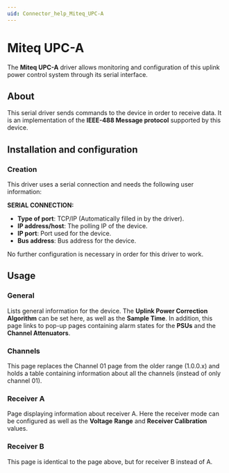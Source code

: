 ```yaml
---
uid: Connector_help_Miteq_UPC-A
---
```


# Miteq UPC-A

The **Miteq UPC-A** driver allows monitoring and configuration of this uplink power control system through its serial interface.

## About

This serial driver sends commands to the device in order to receive data. It is an implementation of the **IEEE-488 Message protocol** supported by this device.

## Installation and configuration

### Creation

This driver uses a serial connection and needs the following user information:

**SERIAL CONNECTION:**

- **Type of port**: TCP/IP (Automatically filled in by the driver).
- **IP address/host**: The polling IP of the device.
- **IP port**: Port used for the device.
- **Bus address**: Bus address for the device.

No further configuration is necessary in order for this driver to work.

## Usage

### General

Lists general information for the device. The **Uplink Power Correction Algorithm** can be set here, as well as the **Sample Time**.
In addition, this page links to pop-up pages containing alarm states for the **PSUs** and the **Channel Attenuators**.

### Channels

This page replaces the Channel 01 page from the older range (1.0.0.x) and holds a table containing information about all the channels (instead of only channel 01).

### Receiver A

Page displaying information about receiver A. Here the receiver mode can be configured as well as the **Voltage** **Range** and **Receiver Calibration** values.

### Receiver B

This page is identical to the page above, but for receiver B instead of A.
